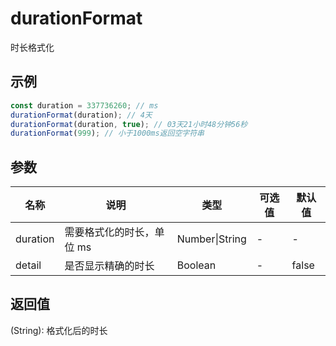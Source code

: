 # durationFormat

时长格式化

## 示例

```js
const duration = 337736260; // ms
durationFormat(duration); // 4天
durationFormat(duration, true); // 03天21小时48分钟56秒
durationFormat(999); // 小于1000ms返回空字符串
```

## 参数

| 名称     | 说明                      | 类型           | 可选值 | 默认值 |
| -------- | ------------------------- | -------------- | ------ | ------ |
| duration | 需要格式化的时长，单位 ms | Number\|String | -      | -      |
| detail   | 是否显示精确的时长        | Boolean        | -      | false  |

## 返回值

(String): 格式化后的时长
